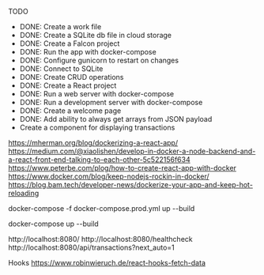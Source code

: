 
TODO
- DONE: Create a work file
- DONE: Create a SQLite db file in cloud storage
- DONE: Create a Falcon project
- DONE: Run the app with docker-compose
- DONE: Configure gunicorn to restart on changes
- DONE: Connect to SQLite
- DONE: Create CRUD operations
- DONE: Create a React project
- DONE: Run a web server with docker-compose
- DONE: Run a development server with docker-compose
- DONE: Create a welcome page
- DONE: Add ability to always get arrays from JSON payload
- Create a component for displaying transactions



https://mherman.org/blog/dockerizing-a-react-app/
https://medium.com/@xiaolishen/develop-in-docker-a-node-backend-and-a-react-front-end-talking-to-each-other-5c522156f634
https://www.peterbe.com/plog/how-to-create-react-app-with-docker
https://www.docker.com/blog/keep-nodejs-rockin-in-docker/
https://blog.bam.tech/developer-news/dockerize-your-app-and-keep-hot-reloading

docker-compose -f docker-compose.prod.yml up --build

docker-compose up --build

http://localhost:8080/
http://localhost:8080/healthcheck
http://localhost:8080/api/transactions?next_auto=1

Hooks
https://www.robinwieruch.de/react-hooks-fetch-data


